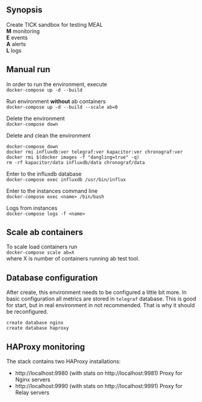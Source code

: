## Synopsis

Create TICK sandbox for testing MEAL  
__M__ monitoring  
__E__ events  
__A__ alerts  
__L__ logs  

## Manual run

In order to run the environment, execute  
`docker-compose up -d --build`

Run environment __without__ ab containers  
`docker-compose up -d --build --scale ab=0`

Delete the environment  
`docker-compose down`

Delete and clean the environment  
```
docker-compose down
docker rmi influxdb:ver telegraf:ver kapacitor:ver chronograf:ver
docker rmi $(docker images -f "dangling=true" -q)
rm -rf kapacitor/data influxdb/data chronograf/data
```

Enter to the influxdb database  
`docker-compose exec influxdb /usr/bin/influx`

Enter to the instances command line  
`docker-compose exec <name> /bin/bash`

Logs from instances  
`docker-compose logs -f <name>`

## Scale ab containers

To scale load containers run  
`docker-compose scale ab=X`  
where X is number of containers running ab test tool.

## Database configuration

After create, this environment needs to be configured a little bit more.
In basic configuration all metrics are stored in `telegraf` database. This is
good for start, but in real environment in not recommended. That is why it should
be reconfigured.

```
create database nginx  
create database haproxy
```

## HAProxy monitoring

The stack contains two HAProxy installations:
* http://localhost:9980 (with stats on http://localhost:9981)
    Proxy for Nginx servers
* http://localhost:9990 (with stats on http://localhost:9991)
    Proxy for Relay servers
